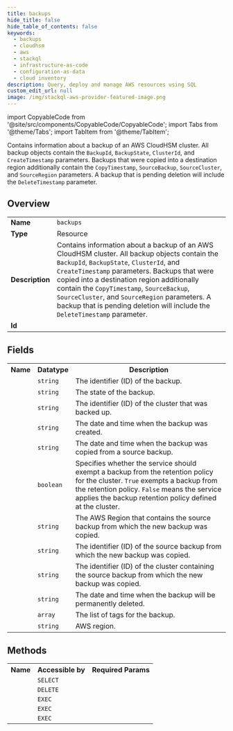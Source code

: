 ```yaml
---
title: backups
hide_title: false
hide_table_of_contents: false
keywords:
  - backups
  - cloudhsm
  - aws
  - stackql
  - infrastructure-as-code
  - configuration-as-data
  - cloud inventory
description: Query, deploy and manage AWS resources using SQL
custom_edit_url: null
image: /img/stackql-aws-provider-featured-image.png
---
```


import CopyableCode from '@site/src/components/CopyableCode/CopyableCode';
import Tabs from '@theme/Tabs';
import TabItem from '@theme/TabItem';

Contains information about a backup of an AWS CloudHSM cluster. All backup objects contain the <code>BackupId</code>, <code>BackupState</code>, <code>ClusterId</code>, and <code>CreateTimestamp</code> parameters. Backups that were copied into a destination region additionally contain the <code>CopyTimestamp</code>, <code>SourceBackup</code>, <code>SourceCluster</code>, and <code>SourceRegion</code> parameters. A backup that is pending deletion will include the <code>DeleteTimestamp</code> parameter.

## Overview
<table>
<tbody>
<tr><td><b>Name</b></td><td><code>backups</code></td></tr>
<tr><td><b>Type</b></td><td>Resource</td></tr>
<tr><td><b>Description</b></td><td>Contains information about a backup of an AWS CloudHSM cluster. All backup objects contain the <code>BackupId</code>, <code>BackupState</code>, <code>ClusterId</code>, and <code>CreateTimestamp</code> parameters. Backups that were copied into a destination region additionally contain the <code>CopyTimestamp</code>, <code>SourceBackup</code>, <code>SourceCluster</code>, and <code>SourceRegion</code> parameters. A backup that is pending deletion will include the <code>DeleteTimestamp</code> parameter.</td></tr>
<tr><td><b>Id</b></td><td><CopyableCode code="aws.cloudhsm.backups" /></td></tr>
</tbody>
</table>

## Fields
<table>
<tbody>
<tr><th>Name</th><th>Datatype</th><th>Description</th></tr><tr><td><CopyableCode code="backup_id" /></td><td><code>string</code></td><td>The identifier (ID) of the backup.</td></tr>
<tr><td><CopyableCode code="backup_state" /></td><td><code>string</code></td><td>The state of the backup.</td></tr>
<tr><td><CopyableCode code="cluster_id" /></td><td><code>string</code></td><td>The identifier (ID) of the cluster that was backed up.</td></tr>
<tr><td><CopyableCode code="create_timestamp" /></td><td><code>string</code></td><td>The date and time when the backup was created.</td></tr>
<tr><td><CopyableCode code="copy_timestamp" /></td><td><code>string</code></td><td>The date and time when the backup was copied from a source backup.</td></tr>
<tr><td><CopyableCode code="never_expires" /></td><td><code>boolean</code></td><td>Specifies whether the service should exempt a backup from the retention policy for the cluster. <code>True</code> exempts a backup from the retention policy. <code>False</code> means the service applies the backup retention policy defined at the cluster.</td></tr>
<tr><td><CopyableCode code="source_region" /></td><td><code>string</code></td><td>The AWS Region that contains the source backup from which the new backup was copied.</td></tr>
<tr><td><CopyableCode code="source_backup" /></td><td><code>string</code></td><td>The identifier (ID) of the source backup from which the new backup was copied.</td></tr>
<tr><td><CopyableCode code="source_cluster" /></td><td><code>string</code></td><td>The identifier (ID) of the cluster containing the source backup from which the new backup was copied.</td></tr>
<tr><td><CopyableCode code="delete_timestamp" /></td><td><code>string</code></td><td>The date and time when the backup will be permanently deleted.</td></tr>
<tr><td><CopyableCode code="tag_list" /></td><td><code>array</code></td><td>The list of tags for the backup.</td></tr>
<tr><td><CopyableCode code="region" /></td><td><code>string</code></td><td>AWS region.</td></tr>
</tbody>
</table>

## Methods

<table>
<tbody>
  <tr>
    <th>Name</th>
    <th>Accessible by</th>
    <th>Required Params</th>
  </tr>
  <tr>
    <td><CopyableCode code="describe_backups" /></td>
    <td><code>SELECT</code></td>
    <td><CopyableCode code="region" /></td>
  </tr>
  <tr>
    <td><CopyableCode code="delete_backup" /></td>
    <td><code>DELETE</code></td>
    <td><CopyableCode code="X-Amz-Target, data__BackupId, region" /></td>
  </tr>
  <tr>
    <td><CopyableCode code="copy_backup_to_region" /></td>
    <td><code>EXEC</code></td>
    <td><CopyableCode code="X-Amz-Target, data__BackupId, data__DestinationRegion, region" /></td>
  </tr>
  <tr>
    <td><CopyableCode code="modify_backup_attributes" /></td>
    <td><code>EXEC</code></td>
    <td><CopyableCode code="X-Amz-Target, data__BackupId, data__NeverExpires, region" /></td>
  </tr>
  <tr>
    <td><CopyableCode code="restore_backup" /></td>
    <td><code>EXEC</code></td>
    <td><CopyableCode code="X-Amz-Target, data__BackupId, region" /></td>
  </tr>
</tbody>
</table>






